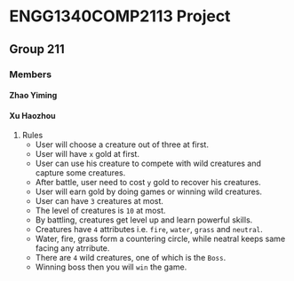 # ENGG1340COMP2113 Project

## Group 211

### Members
#### Zhao Yiming
#### Xu   Haozhou

1. Rules
   - User will choose a creature out of three at first.
   - User will have `x` gold at first.
   - User can use his creature to compete with wild creatures and capture some creatures.
   - After battle, user need to cost `y` gold to recover his creatures.
   - User will earn gold by doing games or winning wild creatures.
   - User can have `3` creatures at most.
   - The level of creatures is `10` at most.
   - By battling, creatures get level up and learn powerful skills.
   - Creatures have `4` attributes i.e. `fire`, `water`, `grass` and `neutral`.
   - Water, fire, grass form a countering circle, while neatral keeps same facing any atrribute.
   - There are `4` wild creatures, one of which is the `Boss`.
   - Winning boss then you will `win` the game.
